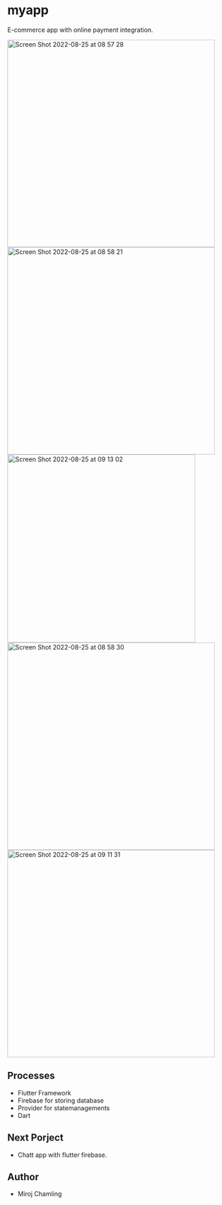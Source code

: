 # myapp

E-commerce app with online payment integration.

<img width="469" alt="Screen Shot 2022-08-25 at 08 57 28" src="https://user-images.githubusercontent.com/81049151/186566627-05320a3e-d8c4-49f4-8476-1637d7731a8a.png">
<img width="469" alt="Screen Shot 2022-08-25 at 08 58 21" src="https://user-images.githubusercontent.com/81049151/186566641-432f5cd7-8e7e-4b88-92f4-49ecb74c8051.png">
<img width="425" alt="Screen Shot 2022-08-25 at 09 13 02" src="https://user-images.githubusercontent.com/81049151/186568077-c442d64b-7ec8-4c29-9b51-bd7ff7d4ddf7.png">
<img width="469" alt="Screen Shot 2022-08-25 at 08 58 30" src="https://user-images.githubusercontent.com/81049151/186568061-d899af37-abdc-4387-8d7a-0c0e14f8981a.png">
<img width="469" alt="Screen Shot 2022-08-25 at 09 11 31" src="https://user-images.githubusercontent.com/81049151/186568075-b6f7d1aa-9599-41b3-965d-82be2257b491.png">




## Processes
* Flutter Framework
* Firebase for storing database
* Provider for statemanagements
* Dart

## Next Porject
* Chatt app with flutter firebase.

## Author
* Miroj Chamling


